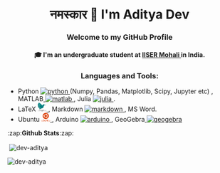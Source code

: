 <h1 align="center">नमस्कार 🙏 I'm Aditya Dev</h1>  
<h3 align="center">Welcome to my GitHub Profile</p></h3>  
  
<h4 align="center"> 🎓 I'm an undergraduate student at <a href="https://www.iisermohali.ac.in/" target="_blank">IISER Mohali </a>  in India. </h4>


<h3 align="center">Languages and Tools:</h3>  
<ul>
<li>Python <a href="https://www.python.org" target="_blank"> <img src="https://icons.iconarchive.com/icons/cornmanthe3rd/plex/256/Other-python-icon.png" alt="python" width="20" height="20"/> </a> (Numpy, Pandas, Matplotlib, Scipy, Jupyter etc) , MATLAB<a href="https://www.mathworks.com/" target="_blank"> <img src="https://raw.githubusercontent.com/simple-icons/simple-icons/master/icons/mathworks.svg" alt="matlab" width="20" height="20"/> </a> , Julia <a href="https://julialang.org/" target="_blank"> <img src="https://bs-uploads.toptal.io/blackfish-uploads/skill_page/content/logo_file/logo/6213/Julia-942f5a8daf618b991731a8182bd69985.png" alt="julia" width="20" height="20"/> </a> . </li>
  
<li> LaTeX <a href="https://www.latex-project.org/" target="_blank"> <img src="https://raw.githubusercontent.com/github/explore/80688e429a7d4ef2fca1e82350fe8e3517d3494d/topics/latex/latex.png" alt="latex" width="20" height="20"/> </a> , Markdown <a href="https://daringfireball.net/projects/markdown/" target="_blank"> <img src="https://maxcdn.icons8.com/Share/icon/Programming/markdown1600.png" alt="markdown" width="20" height="20"/> </a>, MS Word.</li>

<li>Ubuntu <a href="https://ubuntu.com/" target="_blank"> <img src="https://raw.githubusercontent.com/devicons/devicon/ac557d6ff33ff370a5db99f97aeab35ea5c67fbd/icons/ubuntu/ubuntu-plain-wordmark.svg" alt="linux" width="20" height="20"/> </a>  , Arduino  <a href="https://www.arduino.cc/" target="_blank"> <img src="https://cdn.worldvectorlogo.com/logos/arduino-1.svg" alt="arduino" width="20" height="20"/> </a>, GeoGebra<a href="https://www.geogebra.org/" target="_blank"> <img src="https://upload.wikimedia.org/wikipedia/commons/8/8e/Created_with_GeoGebra-logo.svg" alt="geogebra" width="20" height="20"/> </a> </li>
</ul>


  <summary>:zap:<b>Github Stats</b>:zap:</summary>
  <p>&nbsp;<img align="center" src="https://github-readme-stats.vercel.app/api?username=dev-aditya&show_icons=true&locale=en&theme=algolia" alt="dev-aditya" /></p>

<p><img align="left" src="https://github-readme-stats.vercel.app/api/top-langs?username=dev-aditya&show_icons=true&theme=algolia&locale=en&layout=compact" alt="dev-aditya" /></p>  
  

